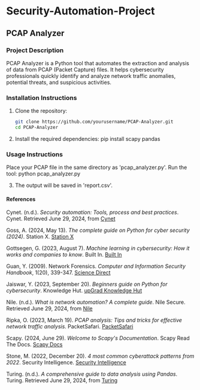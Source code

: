 # Security-Automation-Project
## PCAP Analyzer

### Project Description
PCAP Analyzer is a Python tool that automates the extraction and analysis of data from PCAP (Packet Capture) files. It helps cybersecurity professionals quickly identify and analyze network traffic anomalies, potential threats, and suspicious activities.

### Installation Instructions
1. Clone the repository:
   ```bash
   git clone https://github.com/yourusername/PCAP-Analyzer.git
   cd PCAP-Analyzer
2. Install the required dependencies:
pip install scapy pandas

### Usage Instructions
Place your PCAP file in the same directory as 'pcap_analyzer.py'.
Run the tool:
python pcap_analyzer.py

3. The output will be saved in 'report.csv'.

#### **References**
Cynet. (n.d.). _Security automation: Tools, process and best practices_. Cynet. Retrieved June 29, 2024, from [Cynet](https://www.cynet.com/incident-response/security-automation-tools-process-and-best-practices/)
>
Goss, A. (2024, May 13). _The complete guide on Python for cyber security (2024)_. Station X. [Station X](https://www.stationx.net/python-for-cyber-security/)
>
Gottsegen, G. (2023, August 7). _Machine learning in cybersecurity: How it works and companies to know_. Built In. [Built In](https://builtin.com/artificial-intelligence/machine-learning-cybersecurity)
>
Guan, Y. (2009). Network Forensics. _Computer and Information Security Handbook_, 1(20), 339-347. [Science Direct](https://doi.org/10.1016/B978-0-12-374354-1.00020-0)
>
Jaiswar, Y. (2023, September 20). _Beginners guide on Python for cybersecurity_. Knowledge Hut. [upGrad Knowledge Hut](https://www.knowledgehut.com/blog/security/python-for-cybersecurity)
>
Nile. (n.d.). _What is network automation? A complete guide_. Nile Secure. Retrieved June 29, 2024, from [Nile](https://nilesecure.com/network-management/network-automation)
>
Ripka, O. (2023, March 19). _PCAP analysis: Tips and tricks for effective network traffic analysis_. PacketSafari. [PacketSafari](https://www.packetsafari.com/blog/2023/03/20/pcap-analysis-tips-and-tricks/)
>
Scapy. (2024, June 29). _Welcome to Scapy's Documentation_. Scapy Read The Docs. [Scapy Docs](https://scapy.readthedocs.io/en/latest/)
>
Stone, M. (2022, December 20). _4 most common cyberattack patterns from 2022_. Security Intelligence. [Security Intelligence](https://securityintelligence.com/articles/most-common-cyberattack-patterns-2022/)
>
Turing. (n.d.). _A comprehensive guide to data analysis using Pandas_. Turing. Retrieved June 29, 2024, from [Turing](https://www.turing.com/kb/data-analysis-using-pandas)
